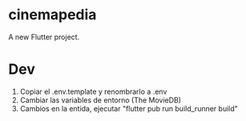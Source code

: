 # cinemapedia

A new Flutter project.

# Dev

1. Copiar el .env.template y renombrarlo a .env
2. Cambiar las variables de entorno (The MovieDB)
3. Cambios en la entida, ejecutar "flutter pub run build_runner build"
